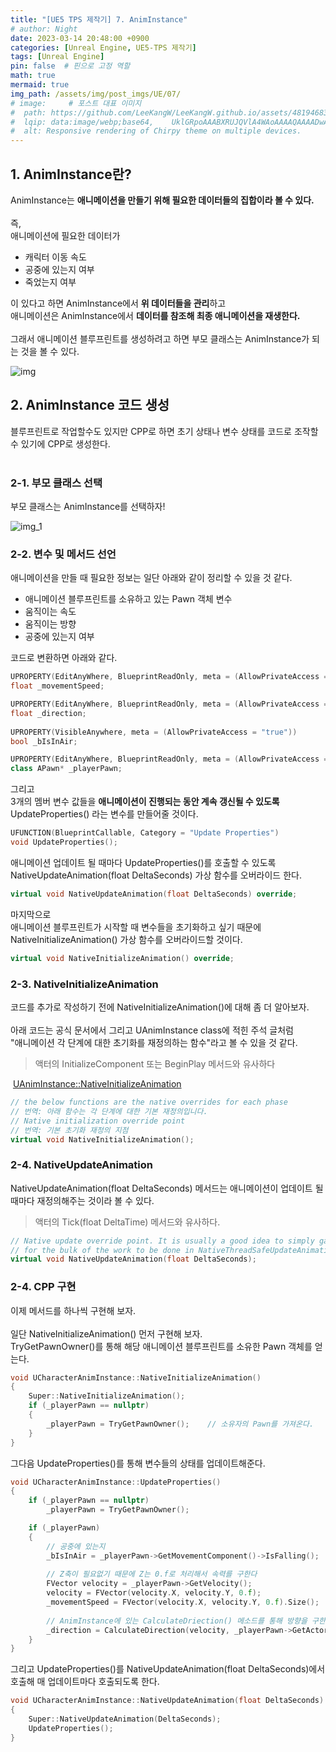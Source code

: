 ```yaml
---
title: "[UE5 TPS 제작기] 7. AnimInstance"
# author: Night
date: 2023-03-14 20:48:00 +0900
categories: [Unreal Engine, UE5-TPS 제작기]
tags: [Unreal Engine]
pin: false  # 핀으로 고정 역할
math: true
mermaid: true
img_path: /assets/img/post_imgs/UE/07/
# image:     # 포스트 대표 이미지
#  path: https://github.com/LeeKangW/LeeKangW.github.io/assets/48194683/7e5b8251-2544-4eea-b702-ad59aa404e9e
#  lqip: data:image/webp;base64,    UklGRpoAAABXRUJQVlA4WAoAAAAQAAAADwAABwAAQUxQSDIAAAARL0AmbZurmr57yyIiqE8oiG0bejIYEQTgqiDA9vqnsUSI6H+oAERp2HZ65qP/VIAWAFZQOCBCAAAA8AEAnQEqEAAIAAVAfCWkAALp8sF8rgRgAP7o9FDvMCkMde9PK7euH5M1m6VWoDXf2FkP3BqV0ZYbO6NA/VFIAAAA
#  alt: Responsive rendering of Chirpy theme on multiple devices.
---
```


## 1\. AnimInstance란?

AnimInstance는 **애니메이션을 만들기 위해 필요한 데이터들의 집합이라 볼 수 있다.**  
   
즉,  
애니메이션에 필요한 데이터가

-   캐릭터 이동 속도
-   공중에 있는지 여부
-   죽었는지 여부

이 있다고 하면 AnimInstance에서 **위 데이터들을 관리**하고  
애니메이션은 AnimInstance에서 **데이터를 참조해 최종 애니메이션을 재생한다.**  
   
그래서 애니메이션 블루프린트를 생성하려고 하면 부모 클래스는 AnimInstance가 되는 것을 볼 수 있다.

![img](img.png)

## 2\. AnimInstance 코드 생성

블루프린트로 작업할수도 있지만 CPP로 하면 초기 상태나 변수 상태를 코드로 조작할 수 있기에 CPP로 생성한다.  
 

### 2-1. 부모 클래스 선택

부모 클래스는 AnimInstance를 선택하자!

![img_1](img_1.png)

### 2-2. 변수 및 메서드 선언

애니메이션을 만들 때 필요한 정보는 일단 아래와 같이 정리할 수 있을 것 같다.

-   애니메이션 블루프린트를 소유하고 있는 Pawn 객체 변수
-   움직이는 속도
-   움직이는 방향
-   공중에 있는지 여부

코드로 변환하면 아래와 같다.

```cpp
UPROPERTY(EditAnyWhere, BlueprintReadOnly, meta = (AllowPrivateAccess = "true"))
float _movementSpeed;

UPROPERTY(EditAnyWhere, BlueprintReadOnly, meta = (AllowPrivateAccess = "true"))
float _direction;
    
UPROPERTY(VisibleAnywhere, meta = (AllowPrivateAccess = "true"))
bool _bIsInAir;

UPROPERTY(EditAnyWhere, BlueprintReadOnly, meta = (AllowPrivateAccess = "true"))
class APawn* _playerPawn;
```

그리고  
3개의 멤버 변수 값들을 **애니메이션이 진행되는 동안 계속 갱신될 수 있도록** UpdateProperties() 라는 변수를 만들어줄 것이다.

```cpp
UFUNCTION(BlueprintCallable, Category = "Update Properties")
void UpdateProperties();
```

애니메이션 업데이트 될 때마다 UpdateProperties()를 호출할 수 있도록 NativeUpdateAnimation(float DeltaSeconds) 가상 함수를 오버라이드 한다.

```cpp
virtual void NativeUpdateAnimation(float DeltaSeconds) override;
```

마지막으로  
애니메이션 블루프린트가 시작할 때 변수들을 초기화하고 싶기 때문에 NativeInitializeAnimation() 가상 함수를 오버라이드할 것이다.

```cpp
virtual void NativeInitializeAnimation() override;
```

### 2-3. NativeInitializeAnimation

코드를 추가로 작성하기 전에 NativeInitializeAnimation()에 대해 좀 더 알아보자.  
   
아래 코드는 공식 문서에서 그리고 UAnimInstance class에 적힌 주석 글처럼  
"애니메이션 각 단계에 대한 초기화를 재정의하는 함수"라고 볼 수 있을 것 같다.

> 액터의 InitializeComponent 또는 BeginPlay 메서드와 유사하다

 [UAnimInstance::NativeInitializeAnimation](https://docs.unrealengine.com/4.27/en-US/API/Runtime/Engine/Animation/UAnimInstance/NativeInitializeAnimation/)

```cpp
// the below functions are the native overrides for each phase
// 번역: 아래 함수는 각 단계에 대한 기본 재정의입니다.
// Native initialization override point
// 번역: 기본 초기화 재정의 지점
virtual void NativeInitializeAnimation();
```

### 2-4. NativeUpdateAnimation

NativeUpdateAnimation(float DeltaSeconds) 메서드는 애니메이션이 업데이트 될 때마다 재정의해주는 것이라 볼 수 있다.

> 액터의 Tick(float DeltaTime) 메서드와 유사하다.

```cpp
// Native update override point. It is usually a good idea to simply gather data in this step and 
// for the bulk of the work to be done in NativeThreadSafeUpdateAnimation.
virtual void NativeUpdateAnimation(float DeltaSeconds);
```

### 2-4. CPP 구현

이제 메서드를 하나씩 구현해 보자.  
   
일단 NativeInitializeAnimation() 먼저 구현해 보자.  
TryGetPawnOwner()를 통해 해당 애니메이션 블루프린트를 소유한 Pawn 객체를 얻는다.

```cpp
void UCharacterAnimInstance::NativeInitializeAnimation()
{
	Super::NativeInitializeAnimation();
	if (_playerPawn == nullptr)
	{
		_playerPawn = TryGetPawnOwner();	// 소유자의 Pawn를 가져온다.
	}
}
```

그다음 UpdateProperties()를 통해 변수들의 상태를 업데이트해준다.

```cpp
void UCharacterAnimInstance::UpdateProperties()
{
	if (_playerPawn == nullptr)
		_playerPawn = TryGetPawnOwner();

	if (_playerPawn)
	{
    	// 공중에 있는지
        _bIsInAir = _playerPawn->GetMovementComponent()->IsFalling();
        
        // Z축이 필요없기 때문에 Z는 0.f로 처리해서 속력를 구한다
        FVector velocity = _playerPawn->GetVelocity();
        velocity = FVector(velocity.X, velocity.Y, 0.f);
        _movementSpeed = FVector(velocity.X, velocity.Y, 0.f).Size();
        
        // AnimInstance에 있는 CalculateDriection() 메소드를 통해 방향을 구한다.
        _direction = CalculateDirection(velocity, _playerPawn->GetActorRotation());
	}
}
```

그리고 UpdateProperties()를 NativeUpdateAnimation(float DeltaSeconds)에서 호출해 매 업데이트마다 호출되도록 한다.

```cpp
void UCharacterAnimInstance::NativeUpdateAnimation(float DeltaSeconds)
{
	Super::NativeUpdateAnimation(DeltaSeconds);
	UpdateProperties();
}
```